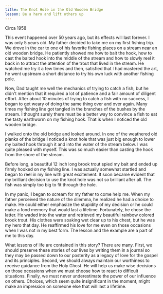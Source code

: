 ```yaml
---
title: The Knot Hole in the Old Wooden Bridge
lesson: Be a hero and lift others up
---
```


Circa 1958

This event happened over 50 years ago, but its effects will last
forever. I was only 5 years old. My father decided to take me on my
first fishing trip. We drove in the car to one of his favorite fishing
places on a stream near an old wooden bridge. He patiently showed me how
to bait the hook, how to cast the baited hook into the middle of the
stream and how to slowly reel it back in to attract the attention of the
trout that lived in the stream. He watched me try it a few times and
then, satisfied that I had mastered the art, he went upstream a short
distance to try his own luck with another fishing pole.

Now, Dad taught me well the mechanics of trying to catch a fish, but he
didn't mention that it required a lot of patience and a fair amount of
diligent effort. After about 10 minutes of trying to catch a fish with
no success, I began to get weary of doing the same thing over and over
again. Many times my fishing line got tangled in the branches of the
bushes by the stream. I thought surely there must be a better way to
convince a fish to eat the tasty earthworm on my fishing hook. That is
when I noticed the old wooden bridge.

I walked onto the old bridge and looked around. In one of the weathered
old planks of the bridge I noticed a knot hole that was just big enough
to lower my baited hook through it and into the water of the stream
below. I was quite pleased with myself. This was so much easier than
casting the hook from the shore of the stream.

Before long, a beautiful 12 inch long brook trout spied my bait and
ended up firmly hooked on my fishing line. I was actually somewhat
startled and began to reel in my line with great excitement. It soon
became evident that my brilliant decision to use the knot hole was not
so brilliant after all. The fish was simply too big to fit through the
hole.

In my panic, I began to scream for my father to come help me. When my
father perceived the nature of the dilemma, he realized he had a choice
to make. He could either emphasize the stupidity of my decision or he
could make a fond memory that would last a lifetime. Fortunately, he
chose the latter. He waded into the water and retrieved my beautiful
rainbow colored brook trout. His clothes were soaking wet clear up to
his chest, but he was my hero that day. He reaffirmed his love for me
even on those occasions when I was not in my best form. The lesson and
the example are a part of me to this day.

What lessons of life are contained in this story? There are many. First,
we should preserve these stories of our lives by writing them in a
journal so they may be passed down to our posterity as a legacy of love
for the gospel and its principles. Second, we should always maintain our
worthiness to receive guidance from the Holy Ghost. He will help us make
wise decisions on those occasions when we must choose how to react to
difficult situations. Finally, we must never underestimate the power of
our influence on others. Choices, which seem quite insignificant in the
moment, might make an impression on someone else that will last a
lifetime.
